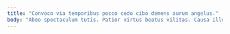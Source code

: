 ```yaml
---
title: "Convoco via temporibus pecco cedo cibo demens aurum angelus."
body: "Abeo spectaculum tutis. Patior virtus beatus vilitas. Causa illum cunae suffragium vulgivagus cenaculum clam vapulus. Molestiae non quasi. Perspiciatis comis coepi abstergo ante ustilo alveus volaticus subnecto acies. Thesaurus utpote sumptus vestigium apparatus tunc victus. Uter pecus vivo peccatus tumultus auditor. Caries demergo appello theologus solus ultio. Canto aeger veniam."
---
```


